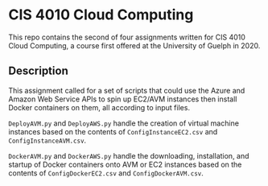 # CIS 4010 Cloud Computing

This repo contains the second of four assignments written for CIS 4010 Cloud Computing, a course first offered at the University of Guelph in 2020.

## Description

This assignment called for a set of scripts that could use the Azure and Amazon Web Service APIs to spin up EC2/AVM instances then install Docker containers on them, all according to input files.

`DeployAVM.py` and `DeployAWS.py` handle the creation of virtual machine instances based on the contents of `ConfigInstanceEC2.csv` and `ConfigInstanceAVM.csv`.

`DockerAVM.py` and `DockerAWS.py` handle the downloading, installation, and startup of Docker containers onto AVM or EC2 instances based on the contents of `ConfigDockerEC2.csv` and `ConfigDockerAVM.csv`.